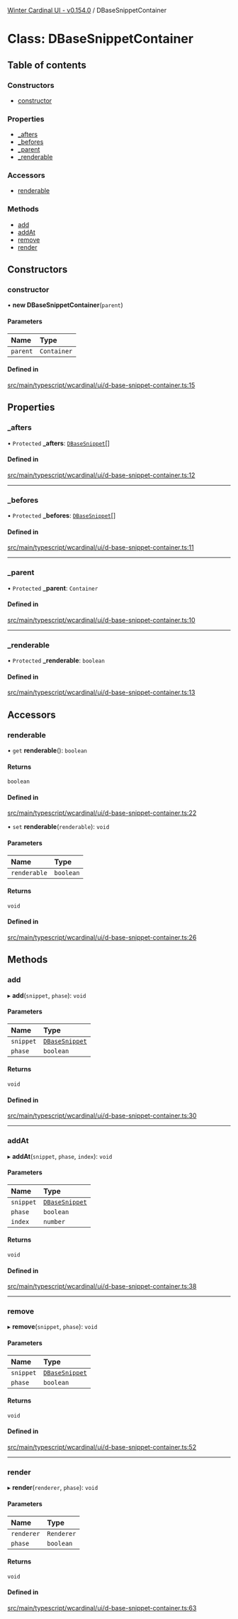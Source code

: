 [Winter Cardinal UI - v0.154.0](../index.md) / DBaseSnippetContainer

# Class: DBaseSnippetContainer

## Table of contents

### Constructors

- [constructor](DBaseSnippetContainer.md#constructor)

### Properties

- [\_afters](DBaseSnippetContainer.md#_afters)
- [\_befores](DBaseSnippetContainer.md#_befores)
- [\_parent](DBaseSnippetContainer.md#_parent)
- [\_renderable](DBaseSnippetContainer.md#_renderable)

### Accessors

- [renderable](DBaseSnippetContainer.md#renderable)

### Methods

- [add](DBaseSnippetContainer.md#add)
- [addAt](DBaseSnippetContainer.md#addat)
- [remove](DBaseSnippetContainer.md#remove)
- [render](DBaseSnippetContainer.md#render)

## Constructors

### constructor

• **new DBaseSnippetContainer**(`parent`)

#### Parameters

| Name | Type |
| :------ | :------ |
| `parent` | `Container` |

#### Defined in

[src/main/typescript/wcardinal/ui/d-base-snippet-container.ts:15](https://github.com/winter-cardinal/winter-cardinal-ui/blob/v0.154.0/src/main/typescript/wcardinal/ui/d-base-snippet-container.ts#L15)

## Properties

### \_afters

• `Protected` **\_afters**: [`DBaseSnippet`](../interfaces/DBaseSnippet.md)[]

#### Defined in

[src/main/typescript/wcardinal/ui/d-base-snippet-container.ts:12](https://github.com/winter-cardinal/winter-cardinal-ui/blob/v0.154.0/src/main/typescript/wcardinal/ui/d-base-snippet-container.ts#L12)

___

### \_befores

• `Protected` **\_befores**: [`DBaseSnippet`](../interfaces/DBaseSnippet.md)[]

#### Defined in

[src/main/typescript/wcardinal/ui/d-base-snippet-container.ts:11](https://github.com/winter-cardinal/winter-cardinal-ui/blob/v0.154.0/src/main/typescript/wcardinal/ui/d-base-snippet-container.ts#L11)

___

### \_parent

• `Protected` **\_parent**: `Container`

#### Defined in

[src/main/typescript/wcardinal/ui/d-base-snippet-container.ts:10](https://github.com/winter-cardinal/winter-cardinal-ui/blob/v0.154.0/src/main/typescript/wcardinal/ui/d-base-snippet-container.ts#L10)

___

### \_renderable

• `Protected` **\_renderable**: `boolean`

#### Defined in

[src/main/typescript/wcardinal/ui/d-base-snippet-container.ts:13](https://github.com/winter-cardinal/winter-cardinal-ui/blob/v0.154.0/src/main/typescript/wcardinal/ui/d-base-snippet-container.ts#L13)

## Accessors

### renderable

• `get` **renderable**(): `boolean`

#### Returns

`boolean`

#### Defined in

[src/main/typescript/wcardinal/ui/d-base-snippet-container.ts:22](https://github.com/winter-cardinal/winter-cardinal-ui/blob/v0.154.0/src/main/typescript/wcardinal/ui/d-base-snippet-container.ts#L22)

• `set` **renderable**(`renderable`): `void`

#### Parameters

| Name | Type |
| :------ | :------ |
| `renderable` | `boolean` |

#### Returns

`void`

#### Defined in

[src/main/typescript/wcardinal/ui/d-base-snippet-container.ts:26](https://github.com/winter-cardinal/winter-cardinal-ui/blob/v0.154.0/src/main/typescript/wcardinal/ui/d-base-snippet-container.ts#L26)

## Methods

### add

▸ **add**(`snippet`, `phase`): `void`

#### Parameters

| Name | Type |
| :------ | :------ |
| `snippet` | [`DBaseSnippet`](../interfaces/DBaseSnippet.md) |
| `phase` | `boolean` |

#### Returns

`void`

#### Defined in

[src/main/typescript/wcardinal/ui/d-base-snippet-container.ts:30](https://github.com/winter-cardinal/winter-cardinal-ui/blob/v0.154.0/src/main/typescript/wcardinal/ui/d-base-snippet-container.ts#L30)

___

### addAt

▸ **addAt**(`snippet`, `phase`, `index`): `void`

#### Parameters

| Name | Type |
| :------ | :------ |
| `snippet` | [`DBaseSnippet`](../interfaces/DBaseSnippet.md) |
| `phase` | `boolean` |
| `index` | `number` |

#### Returns

`void`

#### Defined in

[src/main/typescript/wcardinal/ui/d-base-snippet-container.ts:38](https://github.com/winter-cardinal/winter-cardinal-ui/blob/v0.154.0/src/main/typescript/wcardinal/ui/d-base-snippet-container.ts#L38)

___

### remove

▸ **remove**(`snippet`, `phase`): `void`

#### Parameters

| Name | Type |
| :------ | :------ |
| `snippet` | [`DBaseSnippet`](../interfaces/DBaseSnippet.md) |
| `phase` | `boolean` |

#### Returns

`void`

#### Defined in

[src/main/typescript/wcardinal/ui/d-base-snippet-container.ts:52](https://github.com/winter-cardinal/winter-cardinal-ui/blob/v0.154.0/src/main/typescript/wcardinal/ui/d-base-snippet-container.ts#L52)

___

### render

▸ **render**(`renderer`, `phase`): `void`

#### Parameters

| Name | Type |
| :------ | :------ |
| `renderer` | `Renderer` |
| `phase` | `boolean` |

#### Returns

`void`

#### Defined in

[src/main/typescript/wcardinal/ui/d-base-snippet-container.ts:63](https://github.com/winter-cardinal/winter-cardinal-ui/blob/v0.154.0/src/main/typescript/wcardinal/ui/d-base-snippet-container.ts#L63)
